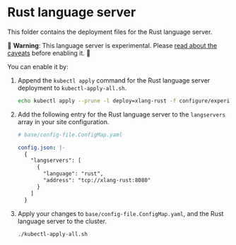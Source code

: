# Rust language server

This folder contains the deployment files for the Rust language server.

🚨 **Warning**: This language server is experimental. Please [read about the caveats](https://about.sourcegraph.com/docs/code-intelligence/experimental-language-servers/#caveats-of-experimental-language-servers) before enabling it. 🚨

You can enable it by:

1. Append the `kubectl apply` command for the Rust language server deployment to `kubectl-apply-all.sh`.

   ```bash
   echo kubectl apply --prune -l deploy=xlang-rust -f configure/experimental/rust --recursive >> kubectl-apply-all.sh
   ```

1. Add the following entry for the Rust language server to the `langservers` array in your site configuration.

   ```yaml
   # base/config-file.ConfigMap.yaml

   config.json: |-
     {
       "langservers": [
         {
           "language": "rust",
           "address": "tcp://xlang-rust:8080"
         }
       ]
     }
   ```

1. Apply your changes to `base/config-file.ConfigMap.yaml`, and the Rust language server to the cluster.

   ```bash
   ./kubectl-apply-all.sh
   ```
